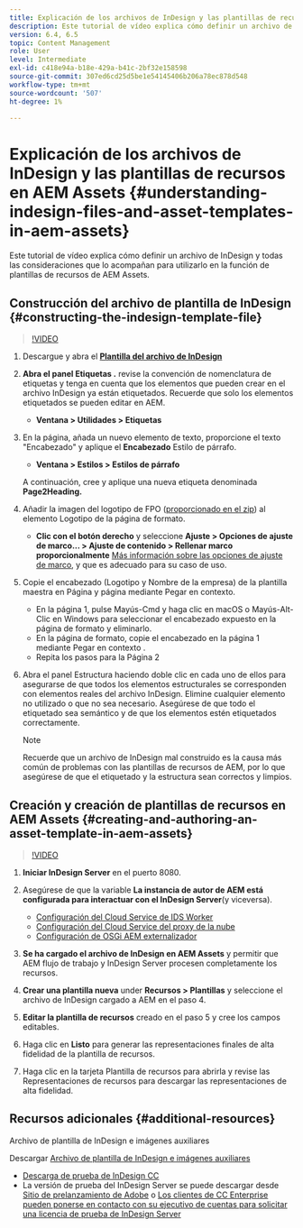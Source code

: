 ```yaml
---
title: Explicación de los archivos de InDesign y las plantillas de recursos en AEM Assets
description: Este tutorial de vídeo explica cómo definir un archivo de InDesign y todas las consideraciones que lo acompañan para utilizarlo en la función de plantillas de recursos de AEM Assets.
version: 6.4, 6.5
topic: Content Management
role: User
level: Intermediate
exl-id: c418e94a-b18e-429a-b41c-2bf32e158598
source-git-commit: 307ed6cd25d5be1e54145406b206a78ec878d548
workflow-type: tm+mt
source-wordcount: '507'
ht-degree: 1%

---
```


# Explicación de los archivos de InDesign y las plantillas de recursos en AEM Assets {#understanding-indesign-files-and-asset-templates-in-aem-assets}

Este tutorial de vídeo explica cómo definir un archivo de InDesign y todas las consideraciones que lo acompañan para utilizarlo en la función de plantillas de recursos de AEM Assets.

## Construcción del archivo de plantilla de InDesign {#constructing-the-indesign-template-file}

>[!VIDEO](https://video.tv.adobe.com/v/19293/?quality=9&learn=on)

1. Descargue y abra el [**Plantilla del archivo de InDesign**](assets/asset-templates-tutorial-video--supporting-files.zip)
2. **Abra el panel Etiquetas .** revise la convención de nomenclatura de etiquetas y tenga en cuenta que los elementos que pueden crear en el archivo InDesign ya están etiquetados. Recuerde que solo los elementos etiquetados se pueden editar en AEM.

   * **Ventana > Utilidades > Etiquetas**

3. En la página, añada un nuevo elemento de texto, proporcione el texto &quot;Encabezado&quot; y aplique el **Encabezado** Estilo de párrafo.

   * **Ventana > Estilos > Estilos de párrafo**

   A continuación, cree y aplique una nueva etiqueta denominada **Page2Heading.**

4. Añadir la imagen del logotipo de FPO ([proporcionado en el zip](assets/asset-templates-tutorial-video--supporting-files.zip)) al elemento Logotipo de la página de formato.

   * **Clic con el botón derecho** y seleccione **Ajuste > Opciones de ajuste de marco... > Ajuste de contenido > Rellenar marco proporcionalmente**
   [Más información sobre las opciones de ajuste de marco](https://helpx.adobe.com/indesign/using/frames-objects.html#fitting_objects_to_frames), y que es adecuado para su caso de uso.

5. Copie el encabezado (Logotipo y Nombre de la empresa) de la plantilla maestra en Página y página mediante Pegar en contexto.

   * En la página 1, pulse Mayús-Cmd y haga clic en macOS o Mayús-Alt-Clic en Windows para seleccionar el encabezado expuesto en la página de formato y eliminarlo.
   * En la página de formato, copie el encabezado en la página 1 mediante Pegar en contexto .
   * Repita los pasos para la Página 2

6. Abra el panel Estructura haciendo doble clic en cada uno de ellos para asegurarse de que todos los elementos estructurales se corresponden con elementos reales del archivo InDesign. Elimine cualquier elemento no utilizado o que no sea necesario. Asegúrese de que todo el etiquetado sea semántico y de que los elementos estén etiquetados correctamente.

   >[!NOTE]
   >
   >Recuerde que un archivo de InDesign mal construido es la causa más común de problemas con las plantillas de recursos de AEM, por lo que asegúrese de que el etiquetado y la estructura sean correctos y limpios.

## Creación y creación de plantillas de recursos en AEM Assets {#creating-and-authoring-an-asset-template-in-aem-assets}

>[!VIDEO](https://video.tv.adobe.com/v/19294/?quality=9&learn=on)

1. **Iniciar InDesign Server** en el puerto 8080.
2. Asegúrese de que la variable **La instancia de autor de AEM está configurada para interactuar con el InDesign Server**(y viceversa).

   * [Configuración del Cloud Service de IDS Worker](http://localhost:4502/etc/cloudservices/proxy/ids.html)
   * [Configuración del Cloud Service del proxy de la nube](http://localhost:4502/etc/cloudservices/proxy.html)
   * [Configuración de OSGi AEM externalizador](http://localhost:4502/system/console/configMgr)

3. **Se ha cargado el archivo de InDesign en AEM Assets** y permitir que AEM flujo de trabajo y InDesign Server procesen completamente los recursos.
4. **Crear una plantilla nueva** under **Recursos > Plantillas** y seleccione el archivo de InDesign cargado a AEM en el paso 4.
5. **Editar la plantilla de recursos** creado en el paso 5 y cree los campos editables.
6. Haga clic en **Listo** para generar las representaciones finales de alta fidelidad de la plantilla de recursos.
7. Haga clic en la tarjeta Plantilla de recursos para abrirla y revise las Representaciones de recursos para descargar las representaciones de alta fidelidad.

## Recursos adicionales {#additional-resources}

Archivo de plantilla de InDesign e imágenes auxiliares

Descargar [Archivo de plantilla de InDesign e imágenes auxiliares](assets/asset-templates-tutorial-video--supporting-files-1.zip)

* [Descarga de prueba de InDesign CC](https://creative.adobe.com/products/download/indesign)
* La versión de prueba del InDesign Server se puede descargar desde [Sitio de prelanzamiento de Adobe](https://www.adobeprerelease.com/) o [Los clientes de CC Enterprise pueden ponerse en contacto con su ejecutivo de cuentas para solicitar una licencia de prueba de InDesign Server](https://www.adobe.com/products/indesignserver/faq.html)
